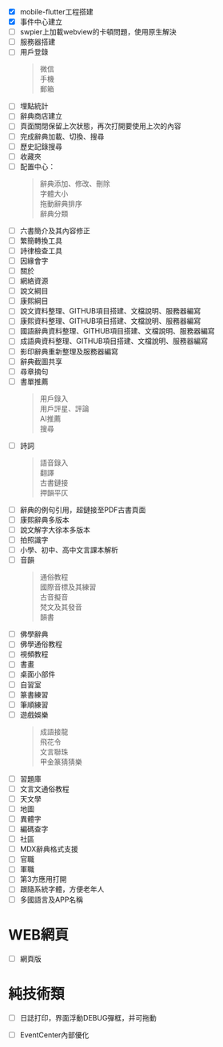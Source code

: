- [x] mobile-flutter工程搭建
- [x] 事件中心建立
- [ ] swpier上加載webview的卡頓問題，使用原生解決
- [ ] 服務器搭建
- [ ] 用戶登錄  
  > 微信  
  > 手機  
  > 郵箱  
- [ ] 埋點統計
- [ ] 辭典商店建立
- [ ] 頁面關閉保留上次狀態，再次打開要使用上次的內容
- [ ] 完成辭典加載、切換、搜尋
- [ ] 歷史記錄搜尋
- [ ] 收藏夾
- [ ] 配置中心：
  > 辭典添加、修改、刪除  
  > 字體大小  
  > 拖動辭典排序  
  > 辭典分類  
- [ ] 六書簡介及其內容修正
- [ ] 繁簡轉換工具
- [ ] 詩律檢查工具
- [ ] 因緣會字
- [ ] 關於
- [ ] 網絡資源
- [ ] 說文綱目
- [ ] 康熙綱目
- [ ] 說文資料整理、GITHUB項目搭建、文檔說明、服務器編寫
- [ ] 康熙資料整理、GITHUB項目搭建、文檔說明、服務器編寫
- [ ] 國語辭典資料整理、GITHUB項目搭建、文檔說明、服務器編寫
- [ ] 成語典資料整理、GITHUB項目搭建、文檔說明、服務器編寫
- [ ] 影印辭典重新整理及服務器編寫
- [ ] 辭典截圖共享
- [ ] 尋章摘句
- [ ] 書單推薦
  > 用戶錄入  
  > 用戶評星、評論  
  > AI推薦  
  > 搜尋  
- [ ] 詩詞
  > 語音錄入  
  > 翻譯  
  > 古書鏈接  
  > 押韻平仄  
- [ ] 辭典的例句引用，超鏈接至PDF古書頁面
- [ ] 康熙辭典多版本
- [ ] 說文解字大徐本多版本
- [ ] 拍照識字 
- [ ] 小學、初中、高中文言課本解析
- [ ] 音韻
  > 通俗教程  
  > 國際音標及其練習  
  > 古音擬音  
  > 梵文及其發音  
  > 韻書  
- [ ] 佛學辭典
- [ ] 佛學通俗教程
- [ ] 視頻教程
- [ ] 書畫
- [ ] 桌面小部件
- [ ] 自習室
- [ ] 篆書練習
- [ ] 筆順練習
- [ ] 遊戲娛樂
  > 成語接龍  
  > 飛花令  
  > 文言聯珠  
  > 甲金篆猜猜樂  
- [ ] 習題庫 
- [ ] 文言文通俗教程
- [ ] 天文學
- [ ] 地圖
- [ ] 異體字
- [ ] 編碼查字
- [ ] 社區
- [ ] MDX辭典格式支援
- [ ] 官職
- [ ] 軍職
- [ ] 第3方應用打開
- [ ] 跟隨系統字體，方便老年人
- [ ] 多國語言及APP名稱
  
# WEB網頁
- [ ] 網頁版

# 純技術類
- [ ] 日誌打印，界面浮動DEBUG彈框，并可拖動
- [ ] EventCenter內部優化

